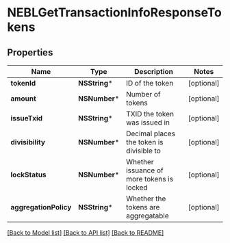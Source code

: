 # NEBLGetTransactionInfoResponseTokens

## Properties
Name | Type | Description | Notes
------------ | ------------- | ------------- | -------------
**tokenId** | **NSString*** | ID of the token | [optional] 
**amount** | **NSNumber*** | Number of tokens | [optional] 
**issueTxid** | **NSString*** | TXID the token was issued in | [optional] 
**divisibility** | **NSNumber*** | Decimal places the token is divisible to | [optional] 
**lockStatus** | **NSNumber*** | Whether issuance of more tokens is locked | [optional] 
**aggregationPolicy** | **NSString*** | Whether the tokens are aggregatable | [optional] 

[[Back to Model list]](../README.md#documentation-for-models) [[Back to API list]](../README.md#documentation-for-api-endpoints) [[Back to README]](../README.md)


